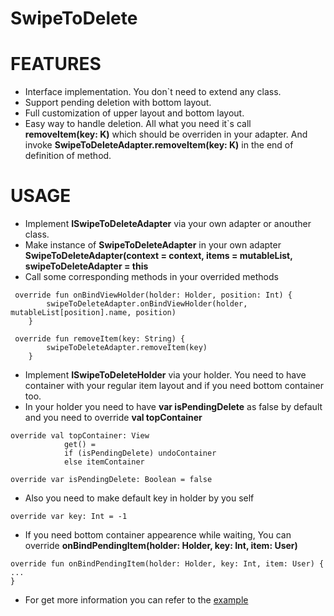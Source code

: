# SwipeToDelete

# FEATURES
* Interface implementation. You don`t need to extend any class.
* Support pending deletion with bottom layout.
* Full customization of upper layout and bottom layout.
* Easy way to handle deletion. All what you need it`s call **removeItem(key: K)**  which should be overriden in your adapter. And invoke **SwipeToDeleteAdapter.removeItem(key: K)** in the end of definition of method.

# USAGE

* Implement **ISwipeToDeleteAdapter** via your own adapter or anouther class.
* Make instance of **SwipeToDeleteAdapter** in your own adapter **SwipeToDeleteAdapter(context = context, items = mutableList, swipeToDeleteAdapter = this**
* Call some corresponding methods in your overrided methods
```
 override fun onBindViewHolder(holder: Holder, position: Int) {
        swipeToDeleteAdapter.onBindViewHolder(holder, mutableList[position].name, position)
    }
    
 override fun removeItem(key: String) {
        swipeToDeleteAdapter.removeItem(key)
    }
```


* Implement **ISwipeToDeleteHolder** via your holder. You need to have container with your regular item layout and if you need bottom container too.
* In your holder you need to have **var isPendingDelete** as false by default and you need to override **val topContainer**
```
override val topContainer: View
            get() =
            if (isPendingDelete) undoContainer
            else itemContainer

override var isPendingDelete: Boolean = false
```


* Also you need to make default key in holder by you self 
```
override var key: Int = -1
```


* If you need bottom container appearence while waiting, You can override **onBindPendingItem(holder: Holder, key: Int, item: User)**
```
override fun onBindPendingItem(holder: Holder, key: Int, item: User) {
...
}
```


* For get more information you can refer to the [example](https://github.com/agilie/SwipeToDelete/tree/master/app)
